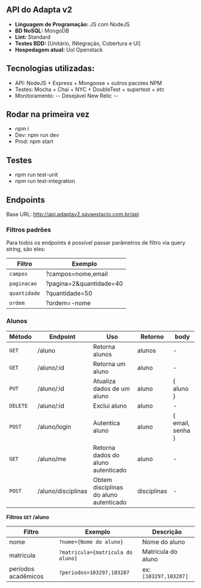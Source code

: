 ## API do Adapta v2

* **Linguagem de Programação:** JS com NodeJS
* **BD NoSQL:** MongoDB
* **Lint:** Standard
* **Testes BDD:** [Unitário, INtegração, Cobertura e UI]
* **Hospedagem atual:** Uol Openstack

## Tecnologias utilizadas:
* API: NodeJS + Express + Mongoose + outros pacotes NPM
* Testes: Mocha + Chai + NYC + DoubleTest + supertest + etc
* Monitoramento: -- Desejável New Relic --

## Rodar na primeira vez
* npm i
* Dev: npm run dev
* Prod: npm start

## Testes
* npm run test-unit
* npm run test-integration

## Endpoints
Base URL: http://api.adaptav2.savaestacio.com.br/api

### Filtros padrões
Para todos os endpoints é possível passar parâmetros de filtro via query string, são eles:

| Filtro | Exemplo
| --- | ---
| `campos` | ?campos=nome,email
| `paginacao` | ?pagina=2&quantidade=40
| `quantidade` | ?quantidade=50
| `ordem` | ?ordem=-nome

### Alunos

| Método | Endpoint | Uso | Retorno | body
| --- | --- | --- | --- | --- |
| `GET` | /aluno | Retorna alunos | alunos | -
| `GET` | /aluno/:id | Retorna um aluno | aluno | -
| `PUT` | /aluno/:id | Atualiza dados de um aluno | aluno | { aluno }
| `DELETE` | /aluno/:id | Exclui aluno | aluno | -
| `POST` | /aluno/login | Autentica aluno | aluno | { email, senha }
| `GET` | /aluno/me | Retorna dados do aluno autenticado | aluno | -
| `POST` | /aluno/disciplinas | Obtem disciplinas do aluno autenticado | disciplinas | -

**Filtros `GET` /aluno**

| Filtro | Exemplo | Descrição
| --- | --- | --
| nome | `?nome={Nome do aluno}` | Nome do aluno
| matricula | `?matricula={matricula do aluno}` | Matrícula do aluno
| períodos acadêmicos | `?periodos=103297,103287` | ex: `[103297,103287]`

